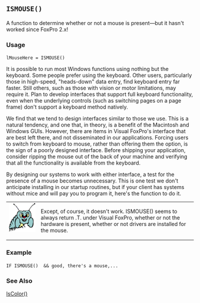 ## `ISMOUSE()`

A function to determine whether or not a mouse is present&mdash;but it hasn't worked since FoxPro 2.x!

### Usage

```foxpro
lMouseHere = ISMOUSE()
```

It is possible to run most Windows functions using nothing but the keyboard. Some people prefer using the keyboard. Other users, particularly those in high-speed, "heads-down" data entry, find keyboard entry far faster. Still others, such as those with vision or motor limitations, may require it. Plan to develop interfaces that support full keyboard functionality, even when the underlying controls (such as switching pages on a page frame) don't support a keyboard method natively.

We find that we tend to design interfaces similar to those we use. This is a natural tendency, and one that, in theory, is a benefit of the Macintosh and Windows GUIs. However, there are items in Visual FoxPro's interface that are best left there, and not disseminated in our applications. Forcing users to switch from keyboard to mouse, rather than offering them the option, is the sign of a poorly designed interface. Before shipping your application, consider ripping the mouse out of the back of your machine and verifying that all the functionality is available from the keyboard.

By designing our systems to work with either interface, a test for the presence of a mouse becomes unnecessary. This is one test we don't anticipate installing in our startup routines, but if your client has systems without mice and will pay you to program it, here's the function to do it.

<table>
<tr>
  <td width="17%" valign="top">
<img width="95" height="78" src="bug.gif">
  </td>
  <td width="83%">
  <p>Except, of course, it doesn't work. ISMOUSE() seems to always return .T. under Visual FoxPro, whether or not the hardware is present, whether or not drivers are installed for the mouse.</p>
  </td>
 </tr>
</table>

### Example

```foxpro
IF ISMOUSE()  && good, there's a mouse,...
```
### See Also

[IsColor()](s4g118.md)